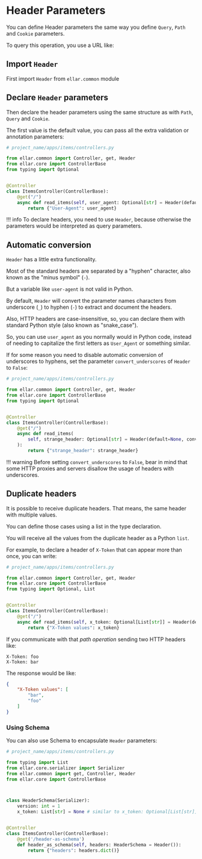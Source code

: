 # Header Parameters

You can define Header parameters the same way you define `Query`, `Path` and `Cookie` parameters.

To query this operation, you use a URL like:

## Import `Header`

First import `Header` from `ellar.common` module

## Declare `Header` parameters

Then declare the header parameters using the same structure as with `Path`, `Query` and `Cookie`.

The first value is the default value, you can pass all the extra validation or annotation parameters:

```python
# project_name/apps/items/controllers.py

from ellar.common import Controller, get, Header
from ellar.core import ControllerBase
from typing import Optional


@Controller
class ItemsController(ControllerBase):
    @get("/")
    async def read_items(self, user_agent: Optional[str] = Header(default=None)):
        return {"User-Agent": user_agent}
```

!!! info
    To declare headers, you need to use `Header`, because otherwise the parameters would be interpreted as query parameters.

## Automatic conversion

`Header` has a little extra functionality.

Most of the standard headers are separated by a "hyphen" character, also known as the "minus symbol" (`-`).

But a variable like `user-agent` is not valid in Python.

By default, `Header` will convert the parameter names characters from underscore (`_`) to hyphen (`-`) to extract and document the headers.

Also, HTTP headers are case-insensitive, so, you can declare them with standard Python style (also known as "snake_case").

So, you can use `user_agent` as you normally would in Python code, instead of needing to capitalize the first letters as `User_Agent` or something similar.

If for some reason you need to disable automatic conversion of underscores to hyphens, set the parameter `convert_underscores` of `Header` to `False`:

```python
# project_name/apps/items/controllers.py

from ellar.common import Controller, get, Header
from ellar.core import ControllerBase
from typing import Optional


@Controller
class ItemsController(ControllerBase):
    @get("/")
    async def read_items(
        self, strange_header: Optional[str] = Header(default=None, convert_underscores=False)
    ):
        return {"strange_header": strange_header}
```

!!! warning
    Before setting `convert_underscores` to `False`, bear in mind that some HTTP proxies and servers disallow the usage of headers with underscores.


## Duplicate headers

It is possible to receive duplicate headers. That means, the same header with multiple values.

You can define those cases using a list in the type declaration.

You will receive all the values from the duplicate header as a Python `list`.

For example, to declare a header of `X-Token` that can appear more than once, you can write:

```python
# project_name/apps/items/controllers.py

from ellar.common import Controller, get, Header
from ellar.core import ControllerBase
from typing import Optional, List


@Controller
class ItemsController(ControllerBase):
    @get("/")
    async def read_items(self, x_token: Optional[List[str]] = Header(default=None)):
        return {"X-Token values": x_token}
```

If you communicate with that *path operation* sending two HTTP headers like:

```
X-Token: foo
X-Token: bar
```

The response would be like:

```JSON
{
    "X-Token values": [
        "bar",
        "foo"
    ]
}
```

### Using Schema

You can also use Schema to encapsulate `Header` parameters:

```python
# project_name/apps/items/controllers.py

from typing import List
from ellar.core.serializer import Serializer
from ellar.common import get, Controller, Header
from ellar.core import ControllerBase



class HeaderSchema(Serializer):
    version: int = 1
    x_token: List[str] = None # similar to x_token: Optional[List[str]]


@Controller
class ItemsController(ControllerBase):
    @get('/header-as-schema')
    def header_as_schema(self, headers: HeaderSchema = Header()):
        return {"headers": headers.dict()}
```
